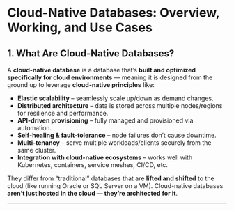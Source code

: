 # Cloud-Native Databases: Overview, Working, and Use Cases

## 1. What Are Cloud-Native Databases?
A **cloud-native database** is a database that’s **built and optimized specifically for cloud environments** — meaning it is designed from the ground up to leverage **cloud-native principles** like:

- **Elastic scalability** – seamlessly scale up/down as demand changes.
- **Distributed architecture** – data is stored across multiple nodes/regions for resilience and performance.
- **API-driven provisioning** – fully managed and provisioned via automation.
- **Self-healing & fault-tolerance** – node failures don’t cause downtime.
- **Multi-tenancy** – serve multiple workloads/clients securely from the same cluster.
- **Integration with cloud-native ecosystems** – works well with Kubernetes, containers, service meshes, CI/CD, etc.

They differ from “traditional” databases that are **lifted and shifted** to the cloud (like running Oracle or SQL Server on a VM). Cloud-native databases **aren’t just hosted in the cloud — they’re architected for it**.

---